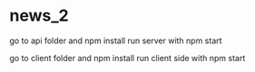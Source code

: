 # news_2

go to api folder and npm install
run server with npm start

go to client folder and npm install
run client side with npm start
